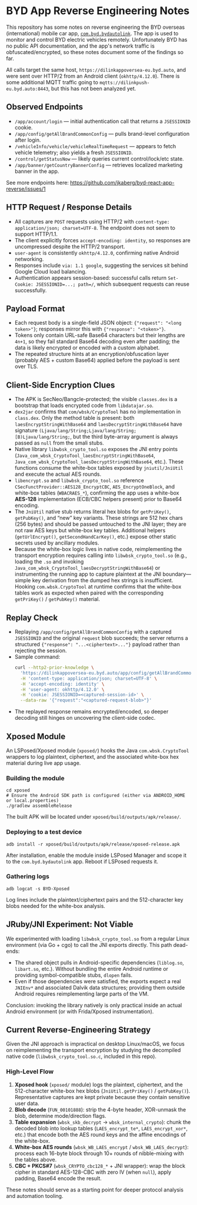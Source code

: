 # BYD App Reverse Engineering Notes

This repository has some notes on reverse engineering the BYD overseas (international) mobile car app, [`com.byd.bydautolink`](https://play.google.com/store/apps/details?id=com.byd.bydautolink). The app is used to monitor and control BYD electric vehicles remotely. Unfortunately BYD has no public API documentation, and the app's network traffic is obfuscated/encrypted, so these notes document some of the findings so far.

All calls target the same host, `https://dilinkappoversea-eu.byd.auto`, and were sent over HTTP/2 from an Android client (`okhttp/4.12.0`). There is some additional MQTT traffic going to `mqtts://dilinkpush-eu.byd.auto:8443`, but this has not been analyzed yet.

## Observed Endpoints
- `/app/account/login` — initial authentication call that returns a `JSESSIONID` cookie.
- `/app/config/getAllBrandCommonConfig` — pulls brand-level configuration after login.
- `/vehicleInfo/vehicle/vehicleRealTimeRequest` — appears to fetch vehicle telemetry; also yields a fresh `JSESSIONID`.
- `/control/getStatusNow` — likely queries current control/lock/etc state.
- `/app/banner/getCountryBannerConfig` — retrieves localized marketing banner in the app.

See more endpoints here: https://github.com/jkaberg/byd-react-app-reverse/issues/1

## HTTP Request / Response Details
- All captures are `POST` requests using HTTP/2 with `content-type: application/json; charset=UTF-8`. The endpoint does not seem to support HTTP/1.1.
- The client explicitly forces `accept-encoding: identity`, so responses are uncompressed despite the HTTP/2 transport.
- `user-agent` is consistently `okhttp/4.12.0`, confirming native Android networking.
- Responses include `via: 1.1 google`, suggesting the services sit behind Google Cloud load balancing.
- Authentication appears session-based: successful calls return `Set-Cookie: JSESSIONID=...; path=/`, which subsequent requests can reuse successfully.

## Payload Format
- Each request body is a single-field JSON object: `{"request": "<long token>"}`; responses mirror this with `{"response": "<token>"}`.
- Tokens only contain URL-safe Base64 characters but their lengths are `4n+1`, so they fail standard Base64 decoding even after padding; the data is likely encrypted or encoded with a custom alphabet.
- The repeated structure hints at an encryption/obfuscation layer (probably AES + custom Base64) applied before the payload is sent over TLS.

## Client-Side Encryption Clues
- The APK is SecNeo/Bangcle-protected; the visible `classes.dex` is a bootstrap that loads encrypted code from `libdatajar.so`.
- `dex2jar` confirms that `com/wbsk/CryptoTool` has no implementation in `class.dex`. Only the method table is present: both `laesEncryptStringWithBase64` and `laesDecryptStringWithBase64` have signature `(Ljava/lang/String;Ljava/lang/String;[B)Ljava/lang/String;`, but the third byte-array argument is always passed as `null` from the smali stubs.
- Native library `libwbsk_crypto_tool.so` exposes the JNI entry points (`Java_com_wbsk_CryptoTool_laesEncryptStringWithBase64`, `Java_com_wbsk_CryptoTool_laesDecryptStringWithBase64`, etc.). These functions consume the white-box tables exposed by `jniutil/JniUtil` and execute the actual AES rounds.
- `libencrypt.so` and `libwbsk_crypto_tool.so` reference `CSecFunctProvider::AES128_EncryptCBC`, `AES_EncryptOneBlock`, and white-box tables (`WBACRAES_*`), confirming the app uses a white-box **AES-128** implementation (ECB/CBC helpers present) prior to Base64 encoding.
- The `JniUtil` native stub returns literal hex blobs for `getPriKey()`, `getPubKey()`, and “new” key variants. These strings are 512 hex chars (256 bytes) and should be passed untouched to the JNI layer; they are not raw AES keys but white-box key tables. Additional helpers (`getUrlEncrypt()`, `getSecondHandCarKey()`, etc.) expose other static secrets used by ancillary modules.
- Because the white-box logic lives in native code, reimplementing the transport encryption requires calling into `libwbsk_crypto_tool.so` (e.g., loading the `.so` and invoking `Java_com_wbsk_CryptoTool_laesDecryptStringWithBase64`) or instrumenting the running app to capture plaintext at the JNI boundary—simple key derivation from the dumped hex strings is insufficient. Hooking `com.wbsk.CryptoTool` at runtime confirms that the white-box tables work as expected when paired with the corresponding `getPriKey()` / `getPubKey()` material.

## Replay Check
- Replaying `/app/config/getAllBrandCommonConfig` with a captured `JSESSIONID` and the original `request` blob succeeds; the server returns a structured `{"response": "...<ciphertext>..."}` payload rather than rejecting the session.
- Sample command:
  ```bash
  curl --http2-prior-knowledge \
    'https://dilinkappoversea-eu.byd.auto/app/config/getAllBrandCommonConfig' \
    -H 'content-type: application/json; charset=UTF-8' \
    -H 'accept-encoding: identity' \
    -H 'user-agent: okhttp/4.12.0' \
    -H 'cookie: JSESSIONID=<captured-session-id>' \
    --data-raw '{"request":"<captured-request-blob>"}'
  ```
- The replayed response remains encrypted/encoded, so deeper decoding still hinges on uncovering the client-side codec.

## Xposed Module

An LSPosed/Xposed module (`xposed/`) hooks the Java `com.wbsk.CryptoTool` wrappers to log plaintext, ciphertext, and the associated white-box hex material during live app usage.

### Building the module

```
cd xposed
# Ensure the Android SDK path is configured (either via ANDROID_HOME or local.properties)
./gradlew assembleRelease
```

The built APK will be located under `xposed/build/outputs/apk/release/`.

### Deploying to a test device

```
adb install -r xposed/build/outputs/apk/release/xposed-release.apk
```

After installation, enable the module inside LSPosed Manager and scope it to the `com.byd.bydautolink` app. Reboot if LSPosed requests it.

### Gathering logs

```
adb logcat -s BYD-Xposed
```

Log lines include the plaintext/ciphertext pairs and the 512-character key blobs needed for the white-box analysis.

## JRuby/JNI Experiment: Not Viable
We experimented with loading `libwbsk_crypto_tool.so` from a regular Linux environment (via Go + cgo) to call the JNI exports directly. This path dead-ends:

- The shared object pulls in Android-specific dependencies (`liblog.so`, `libart.so`, etc.). Without bundling the entire Android runtime or providing symbol-compatible stubs, `dlopen` fails.
- Even if those dependencies were satisfied, the exports expect a real `JNIEnv*` and associated Dalvik data structures; providing them outside Android requires reimplementing large parts of the VM.

Conclusion: invoking the library natively is only practical inside an actual Android environment (or with Frida/Xposed instrumentation).

## Current Reverse-Engineering Strategy
Given the JNI approach is impractical on desktop Linux/macOS, we focus on reimplementing the transport encryption by studying the decompiled native code (`libwbsk_crypto_tool.so.c`, included in this repo).

### High-Level Flow
1. **Xposed hook** (`xposed/` module) logs the plaintext, ciphertext, and the 512-character white-box hex blobs (`JniUtil.getPriKey()` / `getPubKey()`). Representative captures are kept private because they contain sensitive user data.
2. **Blob decode** (`FUN_00101888`): strip the 4-byte header, XOR-unmask the blob, determine mode/direction flags.
3. **Table expansion** (`wbsk_skb_decrypt` → `wbsk_internal_crypto`): chunk the decoded blob into lookup tables (`LAES_encrypt_te*`, `LAES_encrypt_xor*`, etc.) that encode both the AES round keys and the affine encodings of the white-box.
4. **White-box AES rounds** (`wbsk_WB_LAES_encrypt` / `wbsk_WB_LAES_decrypt`): process each 16-byte block through 10+ rounds of nibble-mixing with the tables above.
5. **CBC + PKCS#7** (`wbsk_CRYPTO_cbc128_*` + JNI wrapper): wrap the block cipher in standard AES-128-CBC with zero IV (when `null`), apply padding, Base64 encode the result.

These notes should serve as a starting point for deeper protocol analysis and automation tooling.

